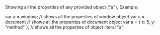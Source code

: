 
Showing all the properties of any provided object ("a"),
Example:

var a = window; // shows all the properties of window object
var a = document // shows all the properties of document object
var a = {
x: 5,
y: "method"
}; // shows all the properties of object literal "a"
